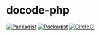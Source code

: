 # docode-php

[![Packagist](https://img.shields.io/packagist/v/postedin/docode-php.svg)]()
[![Packagist](https://img.shields.io/packagist/l/postedin/docode-php.svg)]()
[![CircleCI](https://circleci.com/gh/postedin/docode-php/tree/master.svg?style=svg)](https://circleci.com/gh/postedin/docode-php/tree/master)
